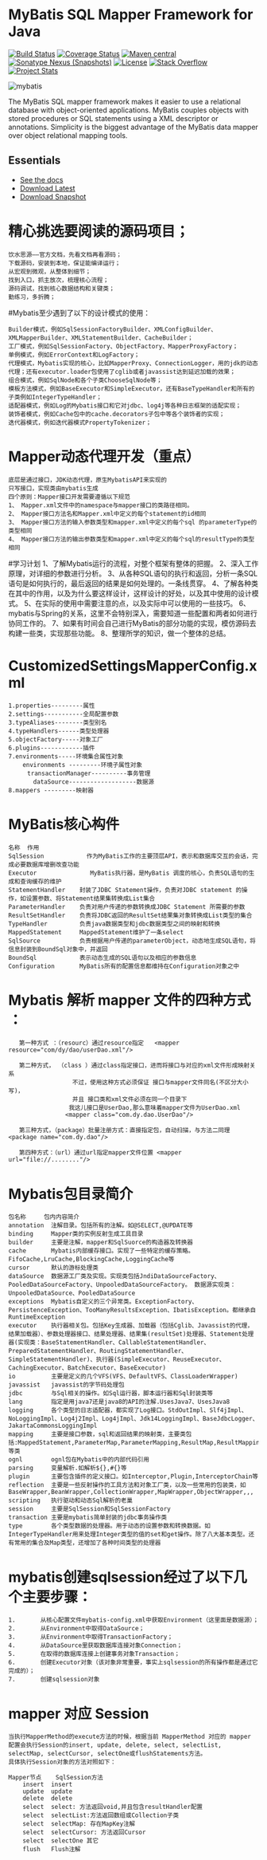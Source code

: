 MyBatis SQL Mapper Framework for Java
=====================================

[![Build Status](https://travis-ci.org/mybatis/mybatis-3.svg?branch=master)](https://travis-ci.org/mybatis/mybatis-3)
[![Coverage Status](https://coveralls.io/repos/mybatis/mybatis-3/badge.svg?branch=master&service=github)](https://coveralls.io/github/mybatis/mybatis-3?branch=master)
[![Maven central](https://maven-badges.herokuapp.com/maven-central/org.mybatis/mybatis/badge.svg)](https://maven-badges.herokuapp.com/maven-central/org.mybatis/mybatis)
[![Sonatype Nexus (Snapshots)](https://img.shields.io/nexus/s/https/oss.sonatype.org/org.mybatis/mybatis.svg)](https://oss.sonatype.org/content/repositories/snapshots/org/mybatis/mybatis)
[![License](http://img.shields.io/:license-apache-brightgreen.svg)](http://www.apache.org/licenses/LICENSE-2.0.html)
[![Stack Overflow](http://img.shields.io/:stack%20overflow-mybatis-brightgreen.svg)](http://stackoverflow.com/questions/tagged/mybatis)
[![Project Stats](https://www.openhub.net/p/mybatis/widgets/project_thin_badge.gif)](https://www.openhub.net/p/mybatis)

![mybatis](http://mybatis.github.io/images/mybatis-logo.png)

The MyBatis SQL mapper framework makes it easier to use a relational database with object-oriented applications.
MyBatis couples objects with stored procedures or SQL statements using a XML descriptor or annotations.
Simplicity is the biggest advantage of the MyBatis data mapper over object relational mapping tools.

Essentials
----------

* [See the docs](http://mybatis.github.io/mybatis-3)
* [Download Latest](https://github.com/mybatis/mybatis-3/releases)
* [Download Snapshot](https://oss.sonatype.org/content/repositories/snapshots/org/mybatis/mybatis/)


# 精心挑选要阅读的源码项目；
    
    饮水思源——官方文档，先看文档再看源码；
    下载源码，安装到本地，保证能编译运行；
    从宏观到微观，从整体到细节；
    找到入口，抓主放次，梳理核心流程；
    源码调试，找到核心数据结构和关键类；
    勤练习，多折腾；
    
    
#Mybatis至少遇到了以下的设计模式的使用：

    Builder模式，例如SqlSessionFactoryBuilder、XMLConfigBuilder、XMLMapperBuilder、XMLStatementBuilder、CacheBuilder；
    工厂模式，例如SqlSessionFactory、ObjectFactory、MapperProxyFactory；
    单例模式，例如ErrorContext和LogFactory；
    代理模式，Mybatis实现的核心，比如MapperProxy、ConnectionLogger，用的jdk的动态代理；还有executor.loader包使用了cglib或者javassist达到延迟加载的效果；
    组合模式，例如SqlNode和各个子类ChooseSqlNode等；
    模板方法模式，例如BaseExecutor和SimpleExecutor，还有BaseTypeHandler和所有的子类例如IntegerTypeHandler；
    适配器模式，例如Log的Mybatis接口和它对jdbc、log4j等各种日志框架的适配实现；
    装饰者模式，例如Cache包中的cache.decorators子包中等各个装饰者的实现；
    迭代器模式，例如迭代器模式PropertyTokenizer；
    
# Mapper动态代理开发（重点） 
    底层是通过接口，JDK动态代理，原生MybatisAPI来实现的
    只写接口，实现类由mybatis生成
    四个原则：Mapper接口开发需要遵循以下规范
    1、 Mapper.xml文件中的namespace与mapper接口的类路径相同。
    2、 Mapper接口方法名和Mapper.xml中定义的每个statement的id相同
    3、 Mapper接口方法的输入参数类型和mapper.xml中定义的每个sql 的parameterType的类型相同
    4、 Mapper接口方法的输出参数类型和mapper.xml中定义的每个sql的resultType的类型相同

#学习计划
    1、了解Mybatis运行的流程，对整个框架有整体的把握。
    2、深入工作原理，对详细的参数进行分析。
    3、从各种SQL语句的执行和返回，分析一条SQL语句是如何执行的，最后返回的结果是如何处理的。一条线贯穿。
    4、了解各种类在其中的作用，以及为什么要这样设计，这样设计的好处，以及其中使用的设计模式。
    5、在实际的使用中需要注意的点，以及实际中可以使用的一些技巧。
    6、mybatis与Spring的关系，这里不会特别深入，需要知道一些配置和两者如何进行协同工作的。
    7、如果有时间会自己进行MyBatis的部分功能的实现，模仿源码去构建一些类，实现那些功能。
    8、整理所学的知识，做一个整体的总结。
    
# CustomizedSettingsMapperConfig.xml
    1.properties---------属性
    2.settings-----------全局配置参数
    3.typeAliases--------类型别名
    4.typeHandlers------类型处理器
    5.objectFactory-----对象工厂
    6.plugins------------插件
    7.environments-----环境集合属性对象
        environments ---------环境子属性对象
    　　  transactionManager----------事务管理
           dataSource-------------------数据源
    8.mappers ---------映射器

# MyBatis核心构件
    名称	作用
    SqlSession	          作为MyBatis工作的主要顶层API，表示和数据库交互的会话，完成必要数据库增删改查功能
    Executor	           MyBatis执行器，是MyBatis 调度的核心，负责SQL语句的生成和查询缓存的维护
    StatementHandler	封装了JDBC Statement操作，负责对JDBC statement 的操作，如设置参数、将Statement结果集转换成List集合
    ParameterHandler	负责对用户传递的参数转换成JDBC Statement 所需要的参数
    ResultSetHandler	负责将JDBC返回的ResultSet结果集对象转换成List类型的集合
    TypeHandler 	    负责java数据类型和jdbc数据类型之间的映射和转换
    MappedStatement 	MappedStatement维护了一条select
    SqlSource	        负责根据用户传递的parameterObject，动态地生成SQL语句，将信息封装到BoundSql对象中，并返回
    BoundSql	        表示动态生成的SQL语句以及相应的参数信息
    Configuration   	MyBatis所有的配置信息都维持在Configuration对象之中
    
    
#  Mybatis 解析 mapper 文件的四种方式 ：
       第一种方式 ：（resourc）通过resource指定   <mapper resource="com/dy/dao/userDao.xml"/>
     
       第二种方式， （class ）通过class指定接口，进而将接口与对应的xml文件形成映射关系
                      不过，使用这种方式必须保证 接口与mapper文件同名(不区分大小写)，  
                      并且 接口类和xml文件必须在同一个目录下
                     我这儿接口是UserDao,那么意味着mapper文件为UserDao.xml
                    <mapper class="com.dy.dao.UserDao"/>
       
       第三种方式，（package）批量注册方式：直接指定包，自动扫描，与方法二同理  <package name="com.dy.dao"/>
    
       第四种方式：（url）通过url指定mapper文件位置 <mapper url="file://........"/>
      
       
#  Mybatis包目录简介
    包名称	    包内内容简介
    annotation	注解目录。包括所有的注解。如@SELECT,@UPDATE等
    binding	    Mapper类的实例反射生成工具目录
    builder 	主要是注解，mapper和SqlSuorce的构造器及转换器
    cache	    Mybatis内部缓存接口。实现了一些特定的缓存策略。FifoCache,LruCache,BlockingCache,LoggingCache等
    cursor  	默认的游标处理类
    dataSource	数据源工厂类及实现。实现类包括JndiDataSourceFactory、PooledDataSourceFactory、UnpooledDataSourceFactory。 数据源实现类： UnpooledDataSource、PooledDataSource
    exceptions	Mybatis自定义的三个异常类。ExceptionFactory、PersistenceException、TooManyResultsException、IbatisException。都继承自RuntimeException
    executor	执行器相关包。包括Key生成器、加载器（包括Cglib、Javassist的代理，结果加载器）、参数处理器接口、结果处理器、结果集(resultSet)处理器、Statement处理器(实现类：BaseStatementHandler、CallableStatementHandler、PreparedStatementHandler、RoutingStatementHandler、SimpleStatementHandler)、执行器(SimpleExecutor、ReuseExecutor、CachingExecutor、BatchExecutor、BaseExecutor)
    io	        主要是定义的几个VFS(VFS、DefaultVFS、ClassLoaderWrapper)
    javassist	javassist的字节码处理包
    jdbc	    与Sql相关的操作。如Sql运行器，脚本运行器和Sql封装类等
    lang	    指定是用java7还是java8的API的注解.UsesJava7、UsesJava8
    logging 	各个类型的日志适配器，都实现了Log接口。StdOutImpl、Slf4jImpl、NoLoggingImpl、Log4j2Impl、Log4jImpl、Jdk14LoggingImpl、BaseJdbcLogger、JakartaCommonsLoggingImpl
    mapping 	主要是接口参数，sql和返回结果的映射类，主要类包括:MappedStatement,ParameterMap,ParameterMapping,ResultMap,ResultMapping,BoundSql,SqlSource等类
    ognl	    ognl包在Mybatis中的内部代码引用
    parsing 	变量解析.如解析${},#{}等
    plugin	    主要包含插件的定义接口。如Interceptor,Plugin,InterceptorChain等
    reflection	主要是一些反射操作的工具方法和对象工厂类，以及一些常用的包装类，如BaseWrapper,BeanWrapper,CollectionWrapper,MapWrapper,ObjectWrapper,,,
    scripting	执行驱动和动态Sql解析的老巢
    session	    主要是SqlSession和SqlSessionFactory
    transaction	主要是mybatis简单封装的jdbc事务操作类
    type	    各个类型数据的处理器。用于动态的设置参数和转换数据。如IntegerTypeHandler用来处理Integer类型的值的set和get操作。除了八大基本类型。还有常用的集合及Map类型，还增加了各种时间类型的处理器
    
    
# mybatis创建sqlsession经过了以下几个主要步骤： 
    
    1.       从核心配置文件mybatis-config.xml中获取Environment（这里面是数据源）；
    2.       从Environment中取得DataSource；
    3.       从Environment中取得TransactionFactory；
    4.       从DataSource里获取数据库连接对象Connection；
    5.       在取得的数据库连接上创建事务对象Transaction；
    6.       创建Executor对象（该对象非常重要，事实上sqlsession的所有操作都是通过它完成的）；
    7.       创建sqlsession对象
    
# mapper 对应 Session 
    当执行MapperMethod的execute方法的时候，根据当前 MapperMethod 对应的 mapper 配置会执行Session的insert, update, delete, select, selectList, selectMap, selectCursor, selectOne或flushStatements方法。 
    具体执行Session对象的方法对照如下：
    
    Mapper节点	SqlSession方法
        insert	insert
        update	update
        delete	delete
        select	select: 方法返回void,并且包含resultHandler配置
        select	selectList:方法返回数组或Collection子类
        select	selectMap: 存在MapKey注解
        select	selectCursor: 方法返回Cursor
        select	selectOne 其它
        flush	Flush注解